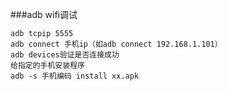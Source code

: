 ###adb wifi调试
```
adb tcpip 5555
adb connect 手机ip（如adb connect 192.168.1.101）
adb devices验证是否连接成功
给指定的手机安装程序
adb -s 手机编码 install xx.apk
```

